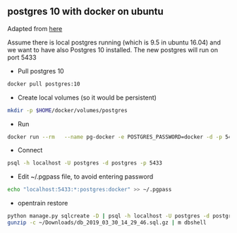 ## postgres 10 with docker on ubuntu

Adapted from [here](https://hackernoon.com/dont-install-postgres-docker-pull-postgres-bee20e200198)

Assume there is local postgres running (which is 9.5 in ubuntu 16.04) and we want to have also Postgres 10 installed.
The new postgres will run on port 5433

* Pull postgres 10

```bash
docker pull postgres:10
```


* Create local volumes (so it would be persistent)
```bash
mkdir -p $HOME/docker/volumes/postgres
```

* Run 
```bash
docker run --rm   --name pg-docker -e POSTGRES_PASSWORD=docker -d -p 5433:5432 -v $HOME/docker/volumes/postgres:/var/lib/postgresql/data  postgres:10
```

* Connect
```bash
psql -h localhost -U postgres -d postgres -p 5433
```

* Edit ~/.pgpass file, to avoid entering password
```bash
echo "localhost:5433:*:postgres:docker" >> ~/.pgpass
```

* opentrain restore
```bash
python manage.py sqlcreate -D | psql -h localhost -U postgres -d postgres -p 5433
gunzip -c ~/Downloads/db_2019_03_30_14_29_46.sql.gz | m dbshell
```
